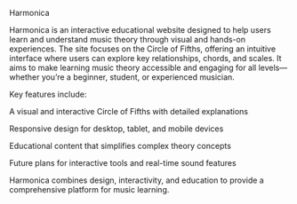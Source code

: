 Harmonica

Harmonica is an interactive educational website designed to help users learn and understand music theory through visual and hands-on experiences. The site focuses on the Circle of Fifths, offering an intuitive interface where users can explore key relationships, chords, and scales. It aims to make learning music theory accessible and engaging for all levels—whether you’re a beginner, student, or experienced musician.

Key features include:

A visual and interactive Circle of Fifths with detailed explanations

Responsive design for desktop, tablet, and mobile devices

Educational content that simplifies complex theory concepts

Future plans for interactive tools and real-time sound features

Harmonica combines design, interactivity, and education to provide a comprehensive platform for music learning.
